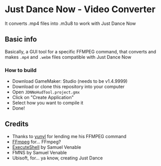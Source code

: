 # Just Dance Now - Video Converter
It converts .mp4 files into .m3u8 to work with Just Dance Now

## Basic info
Basically, a GUI tool for a specific FFMPEG command, that converts and makes ``.mp4`` and ``.webm`` files compatible with Just Dance Now

### How to build
- Download GameMaker: Studio (needs to be v1.4.9999)
- Download or clone this repository into your computer
- Open ``JDNNoHudTool.project.gmx``
- Click on "Create Application"
- Select how you want to compile it
- Done!

## Credits
- Thanks to [yunyl](https://github.com/WodsonKun/heyimyunyl) for lending me his FFMPEG command
- [FFmpeg](https://github.com/FFmpeg/FFmpeg) for... FFmpeg?
- [ExecuteShell](https://marketplace.yoyogames.com/assets/575/execute-shell) by Samuel Venable
- FMNS by Samuel Venable
- Ubisoft, for... ya know, creating Just Dance
